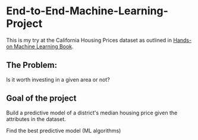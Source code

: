 # End-to-End-Machine-Learning-Project

This is my try at the California Housing Prices dataset as outlined in [Hands-on Machine Learning Book](https://learning.oreilly.com/library/view/hands-on-machine-learning/9781492032632/).

## The Problem:

Is it worth investing in a given area or not? 

## Goal of the project

Build a predictive model of a district's median housing price given the attributes in the dataset.

Find the best predictive model (ML algorithms)


